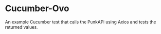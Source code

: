# Cucumber-Ovo
An example Cucumber test that calls the PunkAPI using Axios and tests the returned values.
